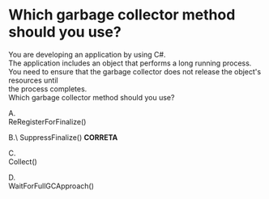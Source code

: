 ﻿Which garbage collector method should you use?
==============================================

You are developing an application by using C#.\
The application includes an object that performs a long running process.\
You need to ensure that the garbage collector does not release the object's resources until\
the process completes.\
Which garbage collector method should you use?

A.\
ReRegisterForFinalize()

B.\ 
SuppressFinalize() **CORRETA**

C.\
Collect()

D.\
WaitForFullGCApproach()